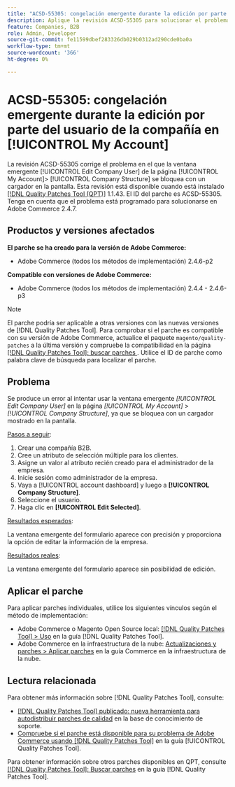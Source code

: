```yaml
---
title: "ACSD-55305: congelación emergente durante la edición por parte del usuario de la compañía en [!UICONTROL My Account]"
description: Aplique la revisión ACSD-55305 para solucionar el problema de Adobe Commerce donde la ventana emergente [!UICONTROL Edit Company User] de la página [!UICONTROL My Account] &gt; [!UICONTROL Company Structure] se bloquea con un cargador en la pantalla.
feature: Companies, B2B
role: Admin, Developer
source-git-commit: fe11599dbef283326db029b0312ad290cde0ba0a
workflow-type: tm+mt
source-wordcount: '366'
ht-degree: 0%

---
```


# ACSD-55305: congelación emergente durante la edición por parte del usuario de la compañía en [!UICONTROL My Account]

La revisión ACSD-55305 corrige el problema en el que la ventana emergente [!UICONTROL Edit Company User] de la página [!UICONTROL My Account]> [!UICONTROL Company Structure] se bloquea con un cargador en la pantalla. Esta revisión está disponible cuando está instalado [[!DNL Quality Patches Tool (QPT)]](https://experienceleague.adobe.com/en/docs/commerce-knowledge-base/kb/announcements/commerce-announcements/magento-quality-patches-released-new-tool-to-self-serve-quality-patches) 1.1.43. El ID del parche es ACSD-55305. Tenga en cuenta que el problema está programado para solucionarse en Adobe Commerce 2.4.7.

## Productos y versiones afectados

**El parche se ha creado para la versión de Adobe Commerce:**

* Adobe Commerce (todos los métodos de implementación) 2.4.6-p2

**Compatible con versiones de Adobe Commerce:**

* Adobe Commerce (todos los métodos de implementación) 2.4.4 - 2.4.6-p3

>[!NOTE]
>
>El parche podría ser aplicable a otras versiones con las nuevas versiones de [!DNL Quality Patches Tool]. Para comprobar si el parche es compatible con su versión de Adobe Commerce, actualice el paquete `magento/quality-patches` a la última versión y compruebe la compatibilidad en la página [[!DNL Quality Patches Tool]: buscar parches ](https://experienceleague.adobe.com/tools/commerce-quality-patches/index.html). Utilice el ID de parche como palabra clave de búsqueda para localizar el parche.

## Problema

Se produce un error al intentar usar la ventana emergente *[!UICONTROL Edit Company User]* en la página *[!UICONTROL My Account]* > *[!UICONTROL Company Structure]*, ya que se bloquea con un cargador mostrado en la pantalla.

<u>Pasos a seguir</u>:

1. Crear una compañía B2B.
1. Cree un atributo de selección múltiple para los clientes.
1. Asigne un valor al atributo recién creado para el administrador de la empresa.
1. Inicie sesión como administrador de la empresa.
1. Vaya a [!UICONTROL account dashboard] y luego a **[!UICONTROL Company Structure]**.
1. Seleccione el usuario.
1. Haga clic en **[!UICONTROL Edit Selected]**.

<u>Resultados esperados</u>:

La ventana emergente del formulario aparece con precisión y proporciona la opción de editar la información de la empresa.

<u>Resultados reales</u>:

La ventana emergente del formulario aparece sin posibilidad de edición.

## Aplicar el parche

Para aplicar parches individuales, utilice los siguientes vínculos según el método de implementación:

* Adobe Commerce o Magento Open Source local: [[!DNL Quality Patches Tool] > Uso](/help/tools/quality-patches-tool/usage.md) en la guía [!DNL Quality Patches Tool].
* Adobe Commerce en la infraestructura de la nube: [Actualizaciones y parches > Aplicar parches](https://experienceleague.adobe.com/docs/commerce-cloud-service/user-guide/develop/upgrade/apply-patches.html) en la guía Commerce en la infraestructura de la nube.

## Lectura relacionada

Para obtener más información sobre [!DNL Quality Patches Tool], consulte:

* [[!DNL Quality Patches Tool] publicado: nueva herramienta para autodistribuir parches de calidad](https://experienceleague.adobe.com/en/docs/commerce-knowledge-base/kb/announcements/commerce-announcements/magento-quality-patches-released-new-tool-to-self-serve-quality-patches) en la base de conocimiento de soporte.
* [Compruebe si el parche está disponible para su problema de Adobe Commerce usando [!DNL Quality Patches Tool]](/help/tools/quality-patches-tool/patches-available-in-qpt/check-patch-for-magento-issue-with-magento-quality-patches.md) en la guía [!UICONTROL Quality Patches Tool].


Para obtener información sobre otros parches disponibles en QPT, consulte [[!DNL Quality Patches Tool]: Buscar parches](https://experienceleague.adobe.com/tools/commerce-quality-patches/index.html) en la guía [!DNL Quality Patches Tool].
